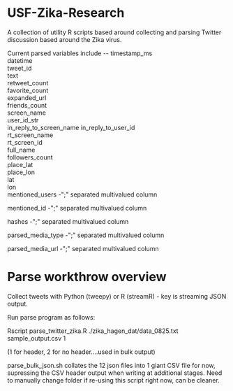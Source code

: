 # USF-Zika-Research

A collection of utility R scripts based around collecting and parsing Twitter discussion based around the Zika virus.

Current parsed variables include --
timestamp_ms            
datetime                
tweet_id               
text                    
retweet_count           
favorite_count         
expanded_url           
friends_count           
screen_name             
user_id_str             
in_reply_to_screen_name 
in_reply_to_user_id     
rt_screen_name          
rt_screen_id           
full_name               
followers_count        
place_lat               
place_lon               
lat                     
lon                     
mentioned_users         -";" separated multivalued column

mentioned_id            -";" separated multivalued column

hashes                  -";" separated multivalued column

parsed_media_type       -";" separated multivalued column

parsed_media_url        -";" separated multivalued column

# Parse workthrow overview

Collect tweets with Python (tweepy)  or R (streamR) - key is streaming JSON output.

Run parse program as follows:

Rscript parse_twitter_zika.R ./zika_hagen_dat/data_0825.txt sample_output.csv 1 

(1 for header, 2 for no header....used in bulk output)

parse_bulk_json.sh collates the 12 json files into 1 giant CSV file for now, supressing the CSV header output when writing at additional stages.
Need to manually change folder if re-using this script right now, can be cleaner.


